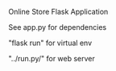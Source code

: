 Online Store Flask Application

See app.py for dependencies

"flask run" for virtual env

"../run.py/" for web server
